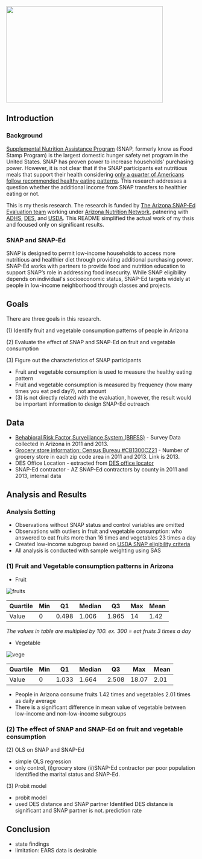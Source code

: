<img src="https://user-images.githubusercontent.com/29264214/27358784-0815d434-55cd-11e7-8ae9-957437f940dd.png" width="415" height="256" />

Introduction
--------------------

### Background

[Supplemental Nutrition Assistance Program](https://www.fns.usda.gov/snap/supplemental-nutrition-assistance-program-snap) (SNAP, formerly know as Food Stamp Program) is the largest domestic hunger safety net program in the United States. SNAP has proven power to increase households' purchasing power. However, it is not clear that if the SNAP participants eat nutritious meals that support their health considering [only a quarter of Americans follow recommended healthy eating patterns](https://health.gov/dietaryguidelines/2015/guidelines/chapter-2/current-eating-patterns-in-the-united-states/). This research addresses a question whether the additional income from SNAP transfers to healthier eating or not.

This is my thesis research. The research is funded by [The Arizona SNAP-Ed Evaluation team](https://nutritioneval.arizona.edu/) working under [Arizona Nutrition Network](https://www.eatwellbewell.org/), patnering with [ADHS](http://www.azdhs.gov/), [DES](https://des.az.gov/), and [USDA](https://www.usda.gov/). This README simplified the actual work of my thsis and focused only on significant results.

### SNAP and SNAP-Ed
SNAP is designed to permit low-income households to access more nutritious and healthier diet through providing additional purchasing power. SNAP-Ed works with partners to provide food and nutrition education to support SNAP’s role in addressing food insecurity. While SNAP eligibility depends on individual's socioeconomic status, SNAP-Ed targets widely at people in low-income neighborhood through classes and projects.


Goals
-----------------------
There are three goals in this research.

(1) Identify fruit and vegetable consumption patterns of people in Arizona

(2) Evaluate the effect of SNAP and SNAP-Ed on fruit and vegetable consumption
	
(3) Figure out the characteristics of SNAP participants

* Fruit and vegetable consumption is used to measure the healthy eating pattern
* Fruit and vegetable consumption is measured by frequency (how many times you eat ped day?), not amount
* (3) is not directly related with the evaluation, however, the result would be important information to design SNAP-Ed outreach


Data
---------------------

* [Behabioral Risk Factor Surveillance System (BRFSS)](http://azdhs.gov/preparedness/public-health-statistics/behavioral-risk-factor-surveillance/index.php#data-code-book) - Survey Data collected in Arizona in 2011 and 2013. 
* [Grocery store information: Census Bureau #CB1300CZ21](https://factfinder.census.gov/faces/tableservices/jsf/pages/productview.xhtml?pid=BP_2013_00CZ2&prodType=table) - Number of grocery store in each zip code area in 2011 and 2013. Link is 2013.
* DES Office Location - extracted from [DES office locator](https://eol.azdes.gov/)
* SNAP-Ed contractor - AZ SNAP-Ed contractors by county in 2011 and 2013, internal data


Analysis and Results
---------------------

### Analysis Setting
* Observations without SNAP status and control variables are omitted
* Observations with outliers in fruit and vegetable consumption: who answered to eat fruits more than 16 times and vegetables 23 times a day
* Created low-income subgroup based on [USDA SNAP eligibility criteria](https://www.fns.usda.gov/snap/eligibility)
* All analysis is conducted with sample weighting using SAS

### (1) Fruit and Vegetable consumption patterns in Arizona

* Fruit

![fruits](https://user-images.githubusercontent.com/29264214/27361798-ac59e4de-55de-11e7-841e-014bb2ea8677.png)

| Quartile | Min| Q1  | Median | Q3    | Max | Mean |
| ---------| -- |-----|--------|-------|-----|------|
| Value    |  0 |0.498|  1.006 | 1.965 | 14  |  1.42|

*The values in table are multipled by 100. ex. 300 = eat fruits 3 times a day*

* Vegetable

![vege](https://user-images.githubusercontent.com/29264214/27361794-a703be7e-55de-11e7-88b7-30a376d0fed5.png)

| Quartile | Min| Q1  | Median | Q3    | Max    | Mean |
| ---------| -- |-----|--------|-------|--------|------|
| Value    |  0 |1.033|  1.664 | 2.508 | 18.07  |  2.01|


* People in Arizona consume fruits 1.42 times and vegetables 2.01 times as daily average
* There is a significant difference in mean value of vegetable between low-income and non-low-income subgroups


### (2) The effect of SNAP and SNAP-Ed on fruit and vegetable consumption

(2) OLS on SNAP and SNAP-Ed
- simple OLS regression 
- only control, (i)grocery store (ii)SNAP-Ed contractor per poor population
Identified the marital status and SNAP-Ed.

(3) Probit model
- probit model
- used DES distance and SNAP partner
Identified DES distance is significant and SNAP partner is not.
prediction rate

Conclusion
--------------------
- state findings
- limitation: EARS data is desirable

